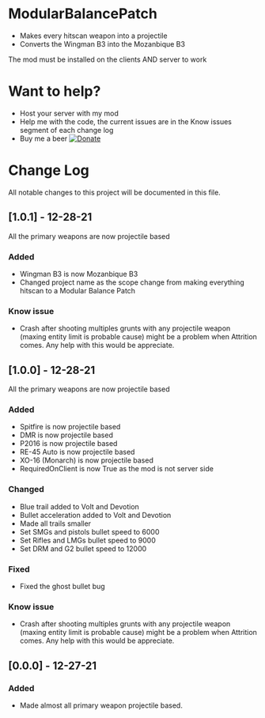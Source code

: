 # ModularBalancePatch
- Makes every hitscan weapon into a projectile
- Converts the Wingman B3 into the Mozanbique B3

The mod must be installed on the clients AND server to work

# Want to help?
- Host your server with my mod
- Help me with the code, the current issues are in the Know issues segment of each change log
- Buy me a beer [![Donate](https://img.shields.io/badge/Donate-PayPal-green.svg)](https://www.paypal.com/donate?hosted_button_id=FXKFJPYPF2TH2)

# Change Log
All notable changes to this project will be documented in this file.
## [1.0.1] - 12-28-21
All the primary weapons are now projectile based 
### Added
- Wingman B3 is now Mozanbique B3
- Changed project name as the scope change from making everything hitscan to a Modular Balance Patch

### Know issue
 - Crash after shooting multiples grunts with any projectile weapon (maxing entity limit is probable cause) might be a problem when Attrition comes. Any help with this would be appreciate. 


## [1.0.0] - 12-28-21
All the primary weapons are now projectile based 
### Added
- Spitfire is now projectile based
- DMR  is now projectile based
- P2016 is now projectile based
- RE-45 Auto is now projectile based
- XO-16 (Monarch) is now projectile based
- RequiredOnClient is now True as the mod is not server side
### Changed
 - Blue trail added to Volt and Devotion
 - Bullet acceleration added to Volt and Devotion
 - Made all trails smaller
 - Set SMGs and pistols bullet speed to 6000 
 - Set Rifles and LMGs bullet speed to 9000 
 - Set DRM and G2 bullet speed to 12000 

### Fixed
 - Fixed the ghost bullet bug
 
### Know issue
 - Crash after shooting multiples grunts with any projectile weapon (maxing entity limit is probable cause) might be a problem when Attrition comes. Any help with this would be appreciate. 


## [0.0.0] - 12-27-21

### Added
- Made almost all primary weapon projectile based.
